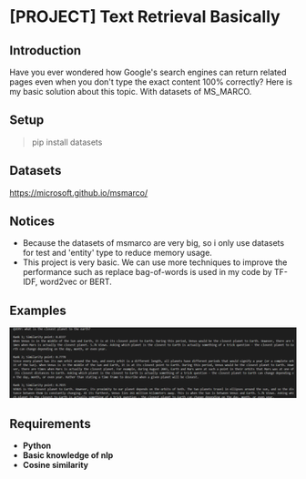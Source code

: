 # [PROJECT] Text Retrieval Basically 

## Introduction

Have you ever wondered how Google's search engines can return related pages even when you don't type the exact content 100% correctly? Here is my basic solution about this topic. With datasets of MS_MARCO.

## Setup
> pip install datasets 

## Datasets
https://microsoft.github.io/msmarco/

## Notices

* Because the datasets of msmarco are very big, so i only use datasets for test and 'entity' type to reduce memory usage.
* This project is very basic. We can use more techniques to improve the performance such as replace bag-of-words is used in my code by TF-IDF, word2vec or BERT.
## Examples
<img src="image/example.png" width=800><br/>

## Requirements
* **Python**
* **Basic knowledge of nlp**
* **Cosine similarity**